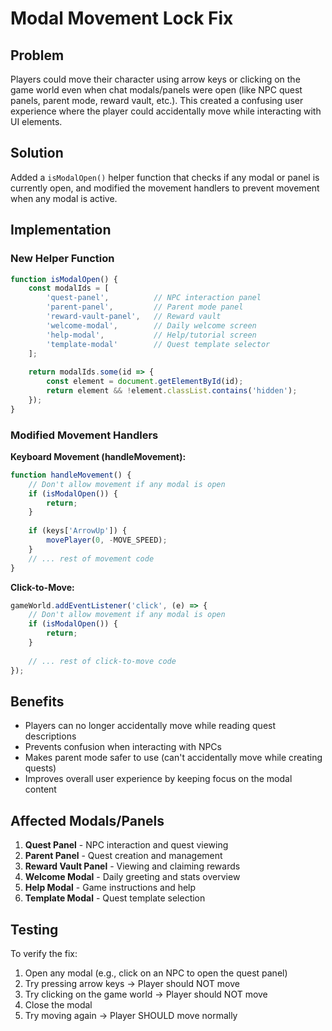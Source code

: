 # Modal Movement Lock Fix

## Problem
Players could move their character using arrow keys or clicking on the game world even when chat modals/panels were open (like NPC quest panels, parent mode, reward vault, etc.). This created a confusing user experience where the player could accidentally move while interacting with UI elements.

## Solution
Added a `isModalOpen()` helper function that checks if any modal or panel is currently open, and modified the movement handlers to prevent movement when any modal is active.

## Implementation

### New Helper Function
```javascript
function isModalOpen() {
    const modalIds = [
        'quest-panel',          // NPC interaction panel
        'parent-panel',         // Parent mode panel
        'reward-vault-panel',   // Reward vault
        'welcome-modal',        // Daily welcome screen
        'help-modal',           // Help/tutorial screen
        'template-modal'        // Quest template selector
    ];
    
    return modalIds.some(id => {
        const element = document.getElementById(id);
        return element && !element.classList.contains('hidden');
    });
}
```

### Modified Movement Handlers

**Keyboard Movement (handleMovement):**
```javascript
function handleMovement() {
    // Don't allow movement if any modal is open
    if (isModalOpen()) {
        return;
    }
    
    if (keys['ArrowUp']) {
        movePlayer(0, -MOVE_SPEED);
    }
    // ... rest of movement code
}
```

**Click-to-Move:**
```javascript
gameWorld.addEventListener('click', (e) => {
    // Don't allow movement if any modal is open
    if (isModalOpen()) {
        return;
    }
    
    // ... rest of click-to-move code
});
```

## Benefits
- Players can no longer accidentally move while reading quest descriptions
- Prevents confusion when interacting with NPCs
- Makes parent mode safer to use (can't accidentally move while creating quests)
- Improves overall user experience by keeping focus on the modal content

## Affected Modals/Panels
1. **Quest Panel** - NPC interaction and quest viewing
2. **Parent Panel** - Quest creation and management
3. **Reward Vault Panel** - Viewing and claiming rewards
4. **Welcome Modal** - Daily greeting and stats overview
5. **Help Modal** - Game instructions and help
6. **Template Modal** - Quest template selection

## Testing
To verify the fix:
1. Open any modal (e.g., click on an NPC to open the quest panel)
2. Try pressing arrow keys → Player should NOT move
3. Try clicking on the game world → Player should NOT move
4. Close the modal
5. Try moving again → Player SHOULD move normally
